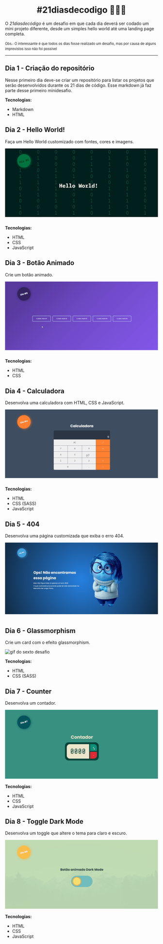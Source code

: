 <h1 style="text-align: center; font-weight: bold">#21diasdecodigo 👨🏽‍💻</h1>
O <em>21diasdecódigo</em> é um desafio em que cada dia deverá ser codado um mini projeto diferente, desde um simples hello world até uma landing page completa.

<small style="font-size: 0.7rem; line-height: 50%;">Obs.: O interessante é que todos os dias fosse realizado um desafio, mas por causa de alguns imprevistos isso não foi possível</small>

---

## Dia 1 - Criação do repositório

Nesse primeiro dia deve-se criar um repositório para listar os projetos que serão desenvolvidos durante os 21 dias de código. Esse markdown já faz parte desse primeiro minidesafio.

**Tecnologias:**

- Markdown
- HTML

## Dia 2 - Hello World!

Faça um Hello World customizado com fontes, cores e imagens.

<img src="./public/day2.gif" style="margin-bottom: 10px;">

**Tecnologias:**

- HTML
- CSS
- JavaScript

## Dia 3 - Botão Animado

Crie um botão animado.

<img src="./public/day3.gif" style="margin-bottom: 10px;">

**Tecnologias:**

- HTML
- CSS

## Dia 4 - Calculadora

Desenvolva uma calculadora com HTML, CSS e JavaScript.

<img src="./public/day4.gif" style="margin-bottom: 10px;">

**Tecnologias:**

- HTML
- CSS (SASS)
- JavaScript

## Dia 5 - 404

Desenvolva uma página customizada que exiba o erro 404.

<img src="./public/day5.png" style="margin-bottom: 10px;">

## Dia 6 - Glassmorphism

Crie um card com o efeito glassmorphism.

<img src="./public/day6.gif" alt="gif do sexto desafio">

**Tecnologias:**

- HTML
- CSS (SASS)

## Dia 7 - Counter

Desenvolva um contador.

<img src="./public/day7.gif" alt="gif do sétimo desafio">

**Tecnologias:**

- HTML
- CSS
- JavaScript

## Dia 8 - Toggle Dark Mode

Desenvolva um toggle que altere o tema para claro e escuro.

<img src="./public/day8.gif" alt="gif do oitavo desafio">

**Tecnologias:**

- HTML
- CSS
- JavaScript
